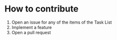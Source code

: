 # How to contribute
1. Open an issue for any of the items of the Task List
2. Implement a feature
3. Open a pull request
